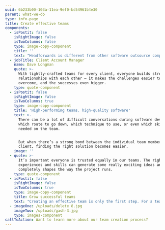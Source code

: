 ```yaml
---
uuid: 6b233b00-103a-11ea-9ef0-bd54961b4e30
parent: what-we-do
type: info-page
title: Create effective teams
components:
  - isPostit: false
    isRightImage: false
    isTwoColumns: false
    type: image-copy-component
    title: ''
    text: "Headforwards is different from other software outsource companies – and a big part of that difference is the company’s approach to resourcing projects. \r\n\nAt Headforwards, each client has a dedicated team, hand-picked to meet the client’s specific needs, and in place for the long term. To ensure a great cultural fit and a great start to the relationship, clients are involved at every step of the team recruitment process.\r\n\nClose collaboration means clients and the team get to know each other better every day, resulting in a strong partnership, the opportunity to share skills and knowledge, and a high quality of delivered software."
  - jobTitle: Client Account Manager
    name: Dave Longman
    quote: >-
      With tightly-crafted teams for every client, everyone builds strong
      relationships with each other – it makes the challenges easier to
      overcome, and the successes even bigger.
    type: quote-component
  - isPostit: false
    isRightImage: false
    isTwoColumns: true
    type: image-copy-component
    title: 'High-performing teams, high-quality software'
    text: >-
      There can be a lot of difficult conversations during software development;
      which route to go down, which technique to use, or even which skills are
      needed on the team.


      But when there’s a strong bond between the individual team members and the
      client, finding the right solution becomes easier.
    image: ''
  - quote: >-
      It’s important everyone is trusted equally in our teams. The right mix of
      experiences and skills can generate some really exciting ideas and it
      completely shapes the way the project runs.
    type: quote-component
  - isPostit: false
    isRightImage: false
    isTwoColumns: true
    type: image-copy-component
    title: Grow successful teams
    text: "Creating an effective team is only the first step. For a team to thrive, individual members must work closely together to reach their goals.\rHeadforwards takes an Agile approach to development, using techniques like pair programming and mob programming to bring team members together, share knowledge and skills, and ultimately deliver high quality software, fast.\n\n\rAt the same time, each team’s scrum master is there to keep up morale, encourage team cohesion and ensure the team is maximising its potential."
  - imageOne: /uploads/delete 8.jpg
    imageTwo: /uploads/gash-3.jpg
    type: images-component
callToAction: Want to learn more about our team creation process?
---
```


